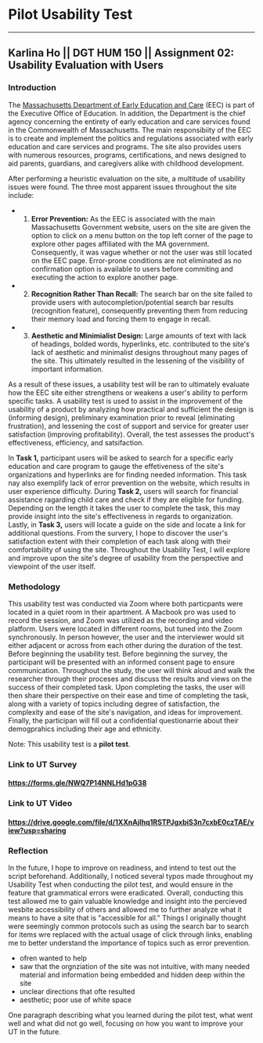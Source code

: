 # Pilot Usability Test
-------------
## Karlina Ho || DGT HUM 150 || Assignment 02: Usability Evaluation with Users

### Introduction

The [Massachusetts Department of Early Education and Care](https://www.mass.gov/orgs/department-of-early-education-and-care) (EEC) is part of the Executive Office of Education. In addition, the Department is the chief agency concerning the entirety of early education and care services found in the Commonwealth of Massachusetts. The main responsibiity of the EEC is to create and implement the politics and regulations associated with early education and care services and programs. The site also provides users with numerous resources, programs, certifications, and news designed to aid parents, guardians, and caregivers alike with childhood development.

After performing a heuristic evaluation on the site, a multitude of usability issues were found. The three most apparent issues throughout the site include:

- 1. **Error Prevention:** As the EEC is associated with the main Massachusetts Government website, users on the site are given the option to click on a menu button on the top left corner of the page to explore other pages affiliated with the MA government. Consequently, it was vague whether or not the user was still located on the EEC page. Error-prone conditions are not eliminated as no confirmation option is available to users before commiting and executing the action to explore another page. 

- 2. **Recognition Rather Than Recall:** The search bar on the site failed to provide users with autocompletion/potential search bar results (recognition feature), consequently preventing them from reducing their memory load and forcing them to engage in recall.  

- 3. **Aesthetic and Minimialist Design:** Large amounts of text with lack of headings, bolded words, hyperlinks, etc. contributed to the site's lack of aesthetic and minimalist designs throughout many pages of the site. This ultimately resulted in the lessening of the visibility of important information.  

As a result of these issues, a usability test will be ran to ultimately evaluate how the EEC site either strengthens or weakens a user's ability to perform specific tasks. A usability test is used to assist in the improvement of the usability of a product by analyzing how practical and sufficient the design is (informing design), preliminary examination prior to reveal (eliminating frustration), and lessening the cost of support and service for greater user satisfaction (improving profitability). Overall, the test assesses the product's effectiveness, efficiency, and satsifaction. 

In **Task 1,** participant users will be asked to search for a specific early education and care program to gauge the effetiveness of the site's organizations and hyperlinks are for finding needed information. This task nay also exemplify lack of error prevention on the website, which results in user experience difficulty. 
During **Task 2,** users will search for financial assistance ragarding child care and check if they are eligible for funding. Depending on the length it takes the user to complete the task, this may provide insight into the site's effectiveness in regards to organization. Lastly, in **Task 3,** users will locate a guide on the side and locate a link for additional questions. From the survery, I hope to discover the user's satisfaction extent with their completion of each task along with their comfortability of using the site. Throughout the Usability Test, I will explore and improve upon the site's degree of usability from the perspective and viewpoint of the user itself. 

### Methodology 
This usability test was conducted via Zoom where both particpants were located in a quiet room in their apartment. A Macbook pro was used to record the session, and Zoom was utilized as the recording and video platform. Users were located in different rooms, but tuned into the Zoom synchronously. In person however, the user and the interviewer would sit either adjacent or across from each other during the duration of the test. Before beginning the usability test. Before beginning the survey, the participant will be presented with an informed consent page to ensure communication. Throughout the study, the user will think aloud and walk the researcher through their proceses and discuss the results and views on the success of their completed task. Upon completing the tasks, the user will then share their perspective on their ease and time of completing the task, along with a variety of topics including degree of satisfaction, the complexity and ease of the site's navigation, and ideas for improvement. Finally, the participan will fill out a confidential questionarrie about their demogprahics including their age and ethnicity.

Note: This usability test is a **pilot test**.

### Link to UT Survey 
#### https://forms.gle/NWQ7P14NNLHd1pG38

### Link to UT Video 
#### https://drive.google.com/file/d/1XXnAjIhq1RSTPJgxbiS3n7cxbE0czTAE/view?usp=sharing

### Reflection 
In the future, I hope to improve on readiness, and intend to test out the script beforehand. Additionally, I noticed several typos made throughout my Usability Test when conducting the pilot test, and would ensure in the feature that grammatical errors were eradicated. 
Overall, conducting this test allowed me to gain valuable knowledge and insight into the percieved wesbite accessibility of others and allowed me to further analyze what it means to have a site that is "accessible for all." Things I originally thought were seemingly common protocols such as using the search bar to search for items wre replaced with the actual usage of click through links, enabling me to better understand the importance of topics such as error prevention. 

- ofren wanted to help 
- saw that the orgnziation of the site was not intuitive, with many needed material and information being embedded and hidden deep within the site 
- unclear directions that ofte resulted 
- aesthetic; poor use of white space 


One paragraph describing what you learned during the pilot test, what went well and what did not go well, focusing on how you want to improve your UT in the future.



